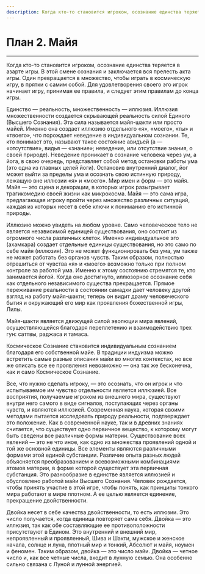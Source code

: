 ```yaml
---
description: Когда кто-то становится игроком, осознание единства теряется в азарте игры. В этой смене сознания и заключается вся прелесть акта игры.
---
```

# План  2. Майя


---
Когда кто-то становится игроком, осознание единства теряется в азарте игры. В этой смене сознания и заключается вся прелесть акта игры. Один превращается в множество, чтобы играть в космическую игру, в прятки с самим собой. Для удовлетворения своего эго игрок начинает игру, принимая ее правила, и следует этим правилам до конца игры. 

Единство — реальность, множественность — иллюзия. Иллюзия множественности создается скрывающей реальность силой Единого (Высшего Сознания). Эта сила называется майя-шакти или просто майей. Именно она создает иллюзию отдельного «я», «моего», «ты» и «твоего», что порождает неведение в индивидуальном сознании. Те, кто понимает это, называют такое состояние авидъей (а — «отсутствие», видья — «знание»; неведение, или отсутствие знания, о своей природе). Неведение проникает в сознание человека через ум, а йога, в свою очередь, представляет собой метод остановки работы ума (это одна из главных целей йоги). Остановив внутренний диалог, йог может выйти за пределы ума и осознать свою истинную природу, лежащую вне иллюзии «я» и «моего». Мир имен и форм — это майя. Майя — это сцена и декорации, в которых игрок разыгрывает трагикомедию своей жизни как микрокосма. Майя — это сама игра, предлагающая игроку пройти через множество различных ситуаций, каждая из которых несет в себе ключи к пониманию его истинной природы. 

Иллюзию можно увидеть на любом уровне. Само человеческое тело не является независимой единицей существования, оно состоит из огромного числа различных клеток. Именно индивидуальное эго (ахамкара) создает отдельные единицы существования, но это само по себе майя (иллюзия). Эго не может функционировать без ума, ум также не может работать без органов чувств. Таким образом, полностью отрешиться от чувства «я» и «моего» возможно только при полном контроле за работой ума. Именно к этому состоянию стремятся те, кто занимается йогой. Когда оно достигнуто, иллюзорное осознание себя как отдельного независимого существа прекращается. Прямое переживание реальности в состоянии самадхи дает человеку другой взгляд на работу майя-шакти; теперь он видит драму человеческого бытия и окружающий его мир как проявления божественной игры, Лилы. 

Майя-шакти является движущей силой эволюции мира явлений, осуществляющейся благодаря переплетению и взаимодействию трех гун: саттвы, раджаса и тамаса. 

Космическое Сознание становится индивидуальным сознанием благодаря его собственной майе. В традиции индуизма можно встретить самые разные описания майи во многих контекстах, но все же описать все ее проявления невозможно — она так же бесконечна, как и само Космическое Сознание. 

Все, что нужно сделать игроку, — это осознать, что он игрок и что испытываемое им чувство отдельности является иллюзией. Все восприятия, получаемые игроком из внешнего мира, существуют внутри него самого в виде сигналов, поступающих через органы чувств, и являются иллюзией. Современная наука, которая своими методами пытается исследовать природу реальности, подтверждает это положение. Как в современной науке, так и в древних знаниях считается, что существует одно первичное вещество, к которому могут быть сведены все различные формы материи. Существование всех явлений — это не что иное, как одно из множества проявлений одной и той же основной единицы. Все элементы являются различными формами этой единой субстанции. Различие опыта разных людей объясняется преобразованием и всевозможными комбинациями атомов материи, в форме которой существует эта первичная субстанция. Это разнообразие в единстве является иллюзией и обусловлено работой майи Высшего Сознания. Человек рождается, чтобы принять участие в этой игре, чтобы понять, как принципы тонкого мира работают в мире плотном. А ее целью является единение, прекращение двойственности. 

Двойка несет в себе качества двойственности, то есть иллюзии. Это число получается, когда единица повторяет сама себя. Двойка — это иллюзия, так как обе составляющие ее противоположности присутствуют в Едином. Это внутренний и внешний мир, непроявленный и проявленный, Шива и Шакти, мужское и женское начала, солнце и луна, плотный мир и тонкий, Абсолют и майя, ноумен и феномен. Таким образом, двойка — это число майи. Двойка — четное число и, как все четные числа, входит в лунную семью. Она особенно сильно связана с Луной и лунной энергией.
